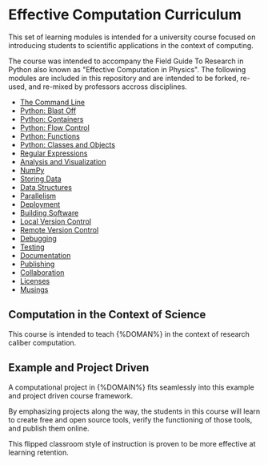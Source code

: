 # Effective Computation Curriculum

This set of learning modules is intended for a university course focused on 
introducing students to scientific applications in the context of computing. 

The course was intended to accompany the Field Guide To Research in Python also 
known as "Effective Computation in Physics". The following modules are 
included in this repository and are intended to be forked, re-used, and 
re-mixed by professors accross disciplines. 

- [The Command Line](http://nbviewer.ipython.org/github/physics-codes/seminar/blob/master/the-command-line.ipynb.ipynb)
- [Python: Blast Off](http://nbviewer.ipython.org/github/physics-codes/seminar/blob/master/python.ipynb.ipynb)
- [Python: Containers](http://nbviewer.ipython.org/github/physics-codes/seminar/blob/master/containers.ipynb.ipynb)
- [Python: Flow Control](http://nbviewer.ipython.org/github/physics-codes/seminar/blob/master/flow-control.ipynb.ipynb)
- [Python: Functions](http://nbviewer.ipython.org/github/physics-codes/seminar/blob/master/functions.ipynb.ipynb)
- [Python: Classes and Objects](http://nbviewer.ipython.org/github/physics-codes/seminar/blob/master/classes-objects.ipynb.ipynb)
- [Regular Expressions](http://nbviewer.ipython.org/github/physics-codes/seminar/blob/master/regex.ipynb.ipynb)
- [Analysis and Visualization](http://nbviewer.ipython.org/github/physics-codes/seminar/blob/master/analysis-and-viz.ipynb.ipynb)
- [NumPy](http://nbviewer.ipython.org/github/physics-codes/seminar/blob/master/numpy.ipynb.ipynb)
- [Storing Data](http://nbviewer.ipython.org/github/physics-codes/seminar/blob/master/storing-data.ipynb.ipynb)
- [Data Structures](http://nbviewer.ipython.org/github/physics-codes/seminar/blob/master/data-structures.ipynb.ipynb)
- [Parallelism](http://nbviewer.ipython.org/github/physics-codes/seminar/blob/master/parallelism.ipynb.ipynb)
- [Deployment](http://nbviewer.ipython.org/github/physics-codes/seminar/blob/master/deployment.ipynb.ipynb)
- [Building Software](http://nbviewer.ipython.org/github/physics-codes/seminar/blob/master/building-software.ipynb.ipynb)
- [Local Version Control](http://nbviewer.ipython.org/github/physics-codes/seminar/blob/master/local-version-control.ipynb.ipynb)
- [Remote Version Control](http://nbviewer.ipython.org/github/physics-codes/seminar/blob/master/remote-version-control.ipynb.ipynb)
- [Debugging](http://nbviewer.ipython.org/github/physics-codes/seminar/blob/master/debugging.ipynb.ipynb)
- [Testing](http://nbviewer.ipython.org/github/physics-codes/seminar/blob/master/testing.ipynb.ipynb)
- [Documentation](http://nbviewer.ipython.org/github/physics-codes/seminar/blob/master/documentation.ipynb.ipynb)
- [Publishing](http://nbviewer.ipython.org/github/physics-codes/seminar/blob/master/publishing.ipynb.ipynb)
- [Collaboration](http://nbviewer.ipython.org/github/physics-codes/seminar/blob/master/collaboration.ipynb.ipynb)
- [Licenses](http://nbviewer.ipython.org/github/physics-codes/seminar/blob/master/licenses.ipynb.ipynb)
- [Musings](http://nbviewer.ipython.org/github/physics-codes/seminar/blob/master/musings.ipynb.ipynb)


## Computation in the Context of Science

This course is intended to teach {%DOMAN%} in the context of research caliber 
computation.

## Example and Project Driven

A computational project in {%DOMAIN%} fits seamlessly into this example and 
project driven course framework.

By emphasizing projects along the way, the students in this course will learn 
to create free and open source tools, verify the functioning of those tools, 
and publish them online.

This flipped classroom style of instruction is proven to be more effective at 
learning retention. 

